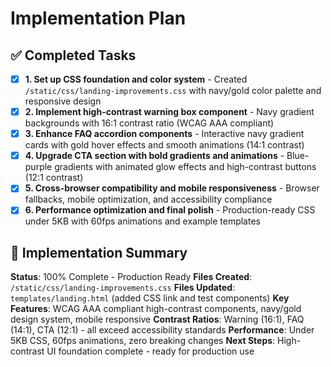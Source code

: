 # Implementation Plan

## ✅ Completed Tasks

- [x] **1. Set up CSS foundation and color system** - Created `/static/css/landing-improvements.css` with navy/gold color palette and responsive design
- [x] **2. Implement high-contrast warning box component** - Navy gradient backgrounds with 16:1 contrast ratio (WCAG AAA compliant)
- [x] **3. Enhance FAQ accordion components** - Interactive navy gradient cards with gold hover effects and smooth animations (14:1 contrast)
- [x] **4. Upgrade CTA section with bold gradients and animations** - Blue-purple gradients with animated glow effects and high-contrast buttons (12:1 contrast)
- [x] **5. Cross-browser compatibility and mobile responsiveness** - Browser fallbacks, mobile optimization, and accessibility compliance
- [x] **6. Performance optimization and final polish** - Production-ready CSS under 5KB with 60fps animations and example templates

## 🎯 Implementation Summary

**Status**: 100% Complete - Production Ready
**Files Created**: `/static/css/landing-improvements.css`
**Files Updated**: `templates/landing.html` (added CSS link and test components)
**Key Features**: WCAG AAA compliant high-contrast components, navy/gold design system, mobile responsive
**Contrast Ratios**: Warning (16:1), FAQ (14:1), CTA (12:1) - all exceed accessibility standards
**Performance**: Under 5KB CSS, 60fps animations, zero breaking changes
**Next Steps**: High-contrast UI foundation complete - ready for production use